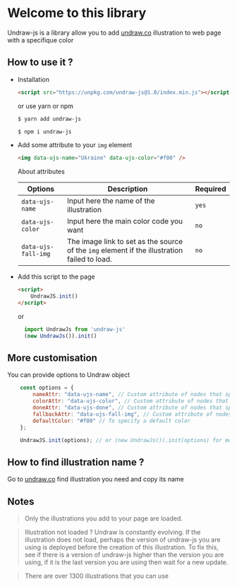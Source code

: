 # Welcome to this library

Undraw-js is a library allow you to add [undraw.co](https://undraw.co/illustrations) illustration to web page with a specifique color

## How to use it ?

- Installation
    ```html
    <script src="https://unpkg.com/undraw-js@1.0/index.min.js"></script>
    ```
    or use yarn or npm

    ```bash
    $ yarn add undraw-js
    ```

    ```bash
    $ npm i undraw-js
    ```

- Add some attribute to your `img` element
    ```html
    <img data-ujs-name="Ukraine" data-ujs-color="#f00" />
    ```
    About attributes
    
    |Options | Description | Required|
    |--------|-------------|---------|
    |`data-ujs-name`| Input here the name of the illustration| `yes` |
    |`data-ujs-color`| Input here the main color code you want| `no` |
    |`data-ujs-fall-img`|The image link to set as the source of the `img` element if the illustration failed to load.| `no` |

- Add this script to the page

    ```html
    <script>
        UndrawJS.init()
    </script>
    ```
    or

    ```js
      import UndrawJs from 'undraw-js'
      (new UndrawJs()).init()
    ```
## More customisation

You can provide options to Undraw object

```js
    const options = {
        nameAttr: "data-ujs-name", // Custom attribute of nodes that specifies the name of the illustration
        colorAttr: "data-ujs-color", // Custom attribute of nodes that specifies the main color
        doneAttr: "data-ujs-done", // Custom attribute of nodes that specifies if the illustration is addded to the node
        fallbackAttr: "data-ujs-fall-img", // Custom attribute of nodes that specifies the fall image
        defaultColor: "#f00" // To specify a default color
    };

    UndrawJS.init(options); // or (new UndrawJs()).init(options) for module user
```

## How to find illustration name ? 
 
Go to [undraw.co](https://undraw.co/illustrations) find illustration you need and copy its name

## Notes
> Only the illustrations you add to your page are loaded.

> Illustration not loaded ? Undraw is constantly evolving. If the illustration does not load, perhaps the version of undraw-js you are using is deployed before the creation of this illustration. To fix this, see if there is a version of undraw-js higher than the version you are using, if it is the last version you are using then wait for a new update. 

> There are over 1300 illustrations that you can use
